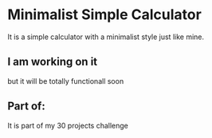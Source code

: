 # Minimalist Simple Calculator
It is a simple calculator with a minimalist style just like mine.

## I am working on it 
but it will be totally functionall soon 

## Part of:
It is part of my 30 projects challenge
